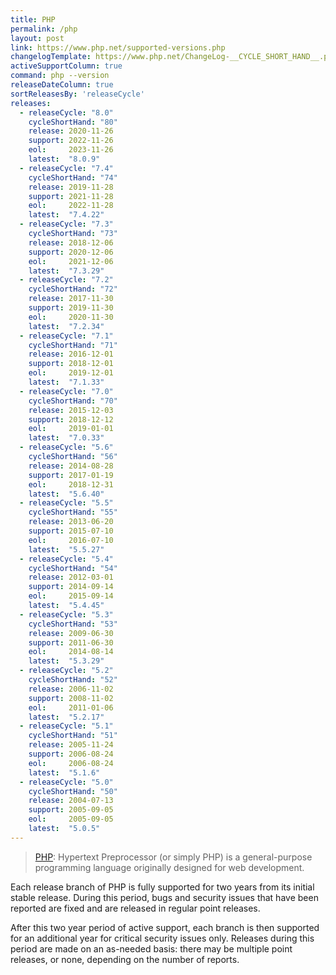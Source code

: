 ```yaml
---
title: PHP
permalink: /php
layout: post
link: https://www.php.net/supported-versions.php
changelogTemplate: https://www.php.net/ChangeLog-__CYCLE_SHORT_HAND__.php#__LATEST__
activeSupportColumn: true
command: php --version
releaseDateColumn: true
sortReleasesBy: 'releaseCycle'
releases:
  - releaseCycle: "8.0"
    cycleShortHand: "80"
    release: 2020-11-26
    support: 2022-11-26
    eol:     2023-11-26
    latest:  "8.0.9"
  - releaseCycle: "7.4"
    cycleShortHand: "74"
    release: 2019-11-28
    support: 2021-11-28
    eol:     2022-11-28
    latest:  "7.4.22"
  - releaseCycle: "7.3"
    cycleShortHand: "73"
    release: 2018-12-06
    support: 2020-12-06
    eol:     2021-12-06
    latest:  "7.3.29"
  - releaseCycle: "7.2"
    cycleShortHand: "72"
    release: 2017-11-30
    support: 2019-11-30
    eol:     2020-11-30
    latest:  "7.2.34"
  - releaseCycle: "7.1"
    cycleShortHand: "71"
    release: 2016-12-01
    support: 2018-12-01
    eol:     2019-12-01
    latest:  "7.1.33"
  - releaseCycle: "7.0"
    cycleShortHand: "70"
    release: 2015-12-03
    support: 2018-12-12
    eol:     2019-01-01
    latest:  "7.0.33"
  - releaseCycle: "5.6"
    cycleShortHand: "56"
    release: 2014-08-28
    support: 2017-01-19
    eol:     2018-12-31
    latest:  "5.6.40"
  - releaseCycle: "5.5"
    cycleShortHand: "55"
    release: 2013-06-20
    support: 2015-07-10
    eol:     2016-07-10
    latest:  "5.5.27"
  - releaseCycle: "5.4"
    cycleShortHand: "54"
    release: 2012-03-01
    support: 2014-09-14
    eol:     2015-09-14
    latest:  "5.4.45"
  - releaseCycle: "5.3"
    cycleShortHand: "53"
    release: 2009-06-30
    support: 2011-06-30
    eol:     2014-08-14
    latest:  "5.3.29"
  - releaseCycle: "5.2"
    cycleShortHand: "52"
    release: 2006-11-02
    support: 2008-11-02
    eol:     2011-01-06
    latest:  "5.2.17"
  - releaseCycle: "5.1"
    cycleShortHand: "51"
    release: 2005-11-24
    support: 2006-08-24
    eol:     2006-08-24
    latest:  "5.1.6"
  - releaseCycle: "5.0"
    cycleShortHand: "50"
    release: 2004-07-13
    support: 2005-09-05
    eol:     2005-09-05
    latest:  "5.0.5"
---
```


> [PHP](https://www.php.net/): Hypertext Preprocessor (or simply PHP) is a general-purpose programming language originally designed for web development.

Each release branch of PHP is fully supported for two years from its initial stable release. During this period, bugs and security issues that have been reported are fixed and are released in regular point releases.

After this two year period of active support, each branch is then supported for an additional year for critical security issues only. Releases during this period are made on an as-needed basis: there may be multiple point releases, or none, depending on the number of reports.
